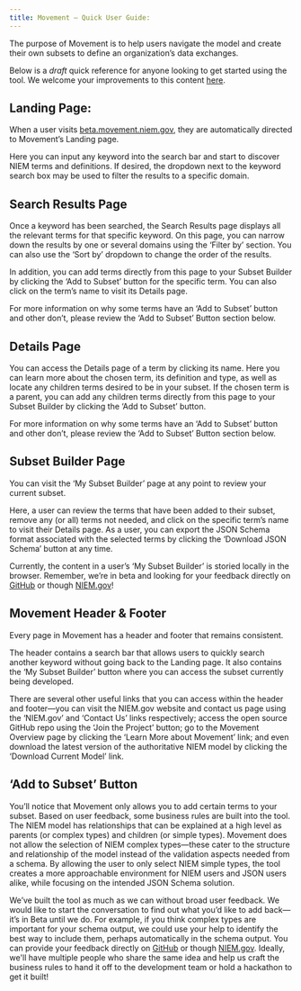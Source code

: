 ```yaml
---
title: Movement – Quick User Guide:
---
```


The purpose of Movement is to help users navigate the model and create their own subsets to define an organization’s data exchanges.

Below is a <i>draft</i> quick reference for anyone looking to get started using the tool. We welcome your improvements to this content [here](https://github.com/NIEM/NIEM.github.io/blob/master/movement/quick-reference-guide.md). 

## Landing Page:
When a user visits [beta.movement.niem.gov](https://beta.movement.niem.gov), they are automatically directed to Movement’s Landing page. 

Here you can input any keyword into the search bar and start to discover NIEM terms and definitions. If desired, the dropdown next to the keyword search box may be used to filter the results to a specific domain.

## Search Results Page
Once a keyword has been searched, the Search Results page displays all the relevant terms for that specific keyword. 
On this page, you can narrow down the results by one or several domains using the ‘Filter by’ section. You can also use the ‘Sort by’ dropdown to change the order of the results. 

In addition, you can add terms directly from this page to your Subset Builder by clicking the ‘Add to Subset’ button for the specific term. You can also click on the term’s name to visit its Details page.

For more information on why some terms have an ‘Add to Subset’ button and other don’t, please review the ‘Add to Subset’ Button section below.

## Details Page
You can access the Details page of a term by clicking its name. Here you can learn more about the chosen term, its definition and type, as well as locate any children terms desired to be in your subset.  If the chosen term is a parent, you can add any children terms directly from this page to your Subset Builder by clicking the ‘Add to Subset’ button.

For more information on why some terms have an ‘Add to Subset’ button and other don’t, please review the ‘Add to Subset’ Button section below.

## Subset Builder Page
You can visit the ‘My Subset Builder’ page at any point to review your current subset. 

Here, a user can review the terms that have been added to their subset, remove any (or all) terms not needed, and click on the specific term’s name to visit their Details page. As a user, you can export the JSON Schema format associated with the selected terms by clicking the ‘Download JSON Schema’ button at any time.

Currently, the content in a user’s ‘My Subset Builder’ is storied locally in the browser. Remember, we’re in beta and looking for your feedback directly on [GitHub](https://github.com/NIEM/Movement/issues) or though [NIEM.gov](https://www.niem.gov/contact-us)!

## Movement Header & Footer
Every page in Movement has a header and footer that remains consistent. 

The header contains a search bar that allows users to quickly search another keyword without going back to the Landing page. It also contains the ‘My Subset Builder’ button where you can access the subset currently being developed. 

There are several other useful links that you can access within the header and footer—you can visit the NIEM.gov website and contact us page using the ‘NIEM.gov’ and ‘Contact Us’ links respectively; access the open source GitHub repo using the ‘Join the Project’ button; go to the Movement Overview page by clicking the ‘Learn More about Movement’ link; and even download the latest version of the authoritative NIEM model by clicking the ‘Download Current Model’ link.

## ‘Add to Subset’ Button
You’ll notice that Movement only allows you to add certain terms to your subset. Based on user feedback, some business rules are built into the tool. The NIEM model has relationships that can be explained at a high level as parents (or complex types) and children (or simple types). Movement does not allow the selection of NIEM complex types—these cater to the structure and relationship of the model instead of the validation aspects needed from a schema. By allowing the user to only select NIEM simple types, the tool creates a more approachable environment for NIEM users and JSON users alike, while focusing on the intended JSON Schema solution.

We’ve built the tool as much as we can without broad user feedback. We would like to start the conversation to find out what you’d like to add back—it’s in Beta until we do. For example, if you think complex types are important for your schema output, we could use your help to identify the best way to include them, perhaps automatically in the schema output. You can provide your feedback directly on [GitHub](https://github.com/NIEM/Movement/issues) or though [NIEM.gov](https://www.niem.gov/contact-us). Ideally, we'll have multiple people who share the same idea and help us craft the business rules to hand it off to the development team or hold a hackathon to get it built!
